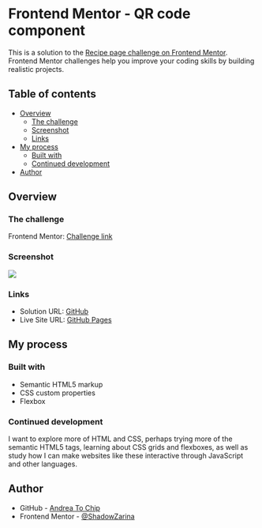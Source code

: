 # Frontend Mentor - QR code component

This is a solution to the [Recipe page challenge on Frontend Mentor](https://www.frontendmentor.io/challenges/qr-code-component-iux_sIO_H). Frontend Mentor challenges help you improve your coding skills by building realistic projects. 

## Table of contents

- [Overview](#overview)
  - [The challenge](#the-challenge)
  - [Screenshot](#screenshot)
  - [Links](#links)
- [My process](#my-process)
  - [Built with](#built-with)
  - [Continued development](#continued-development)
- [Author](#author)

## Overview

### The challenge

Frontend Mentor: [Challenge link]([https://www.frontendmentor.io/challenges/qr-code-component-iux_sIO_H])

### Screenshot

![](./screenshot.jpg)




### Links

- Solution URL: [GitHub](https://github.com/ShadowZarina/fem-qr-code-component)
- Live Site URL: [GitHub Pages](https://shadowzarina.github.io/fem-qr-code-component/)

## My process

### Built with

- Semantic HTML5 markup
- CSS custom properties
- Flexbox

### Continued development

I want to explore more of HTML and CSS, perhaps trying more of the semantic HTML5 tags, learning about CSS grids and flexboxes, as well as study how I can make websites like these interactive through JavaScript and other languages.

## Author

- GitHub - [Andrea To Chip](https://github.com/ShadowZarina)
- Frontend Mentor - [@ShadowZarina](https://www.frontendmentor.io/profile/ShadowZarina)
